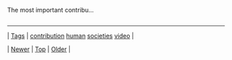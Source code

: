 <!--
title: The most important contribution to human societies in the last decade in my eyes is Sam Harris&rsquo; philosophy of morality and values supplied exclusively by rationality. I believe everyone should seriously contemplate what Sam Harris has to say; it would make ours a much better world.
date: 2020-06-28T15:27:00.346Z
tags: contribution, human, societies, video
-->


The most important contribu...

<video controls="controls" autoplay="autoplay" src="www.youtube.com/embed/xEUniL5BMyI?rel=0" type="video/mp4" width="0" height="0"></video>

<!--BOTTOM-POST-NAVIGATION-->
---

| [Tags](tags.md) | [contribution](tag-contribution.md) [human](tag-human.md) [societies](tag-societies.md) [video](tag-video.md) |

| [Newer](91705555836.md) | [Top](index.md) | [Older](91736023774.md) |